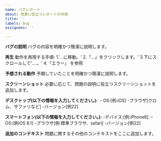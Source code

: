 ```yaml
---
name: バグレポート
about: 改善に役立つレポートの作成
title: ''
labels: bug
assignees: ''

---
```


**バグの説明**
バグの内容を明確かつ簡潔に説明します。

**再生**
動作を再現する手順:
1.'...に移動。'
2.「...」をクリックします。'
3.下にスクロールして'....。'
4.「エラー」 を参照

**予想される動作**
予期していたことを明確かつ簡潔に説明します。

**スクリーンショット**
必要に応じて、問題の説明に役立つスクリーンショットを追加します。

**デスクトップ(以下の情報を入力してください。):**
・OS:[例:iOS]
-ブラウザ[クロム、サファリなど]
-バージョン[例22]

**スマートフォン(以下の情報を入力してください。):**
-デバイス:[例:iPhone6]
・OS:[例iOS 8.1]
-ブラウザ[例:標準ブラウザ、safari]
-バージョン[例22]

**追加のコンテキスト**
問題に関するその他のコンテキストをここに追加します。
